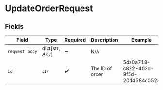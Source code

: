 # UpdateOrderRequest


## Fields

| Field                                | Type                                 | Required                             | Description                          | Example                              |
| ------------------------------------ | ------------------------------------ | ------------------------------------ | ------------------------------------ | ------------------------------------ |
| `request_body`                       | dict[str, *Any*]                     | :heavy_minus_sign:                   | N/A                                  |                                      |
| `id`                                 | *str*                                | :heavy_check_mark:                   | The ID of order                      | 5da0a718-c822-403d-9f5d-20d4584e0528 |